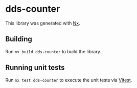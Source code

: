# dds-counter

This library was generated with [Nx](https://nx.dev).

## Building

Run `nx build dds-counter` to build the library.

## Running unit tests

Run `nx test dds-counter` to execute the unit tests via [Vitest](https://vitest.dev/).
